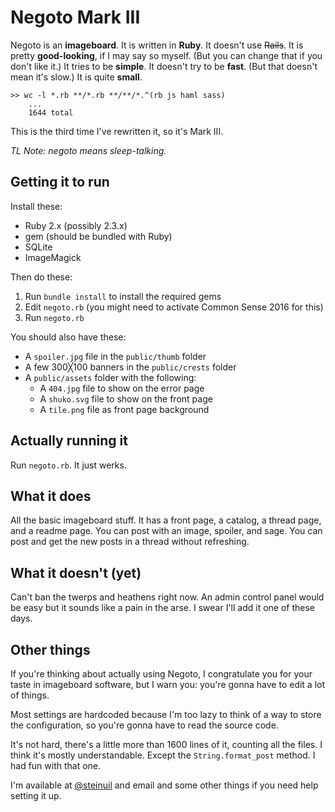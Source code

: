 # Negoto Mark III

Negoto is an **imageboard**.
It is written in **Ruby**.
It doesn't use ~~Rails~~.
It is pretty **good-looking**, if I may say so myself. (But you can change that if you don't like it.)
It tries to be **simple**.
It doesn't try to be **fast**. (But that doesn't mean it's slow.)
It is quite **small**.

```
>> wc -l *.rb **/*.rb **/**/*.^(rb js haml sass)
    ...
    1644 total
```


This is the third time I've rewritten it, so it's Mark III.

*TL Note: negoto means sleep-talking.*

## Getting it to run

Install these:
* Ruby 2.x (possibly 2.3.x)
* gem (should be bundled with Ruby)
* SQLite
* ImageMagick

Then do these:
1. Run `bundle install` to install the required gems
2. Edit `negoto.rb` (you might need to activate Common Sense 2016 for this)
3. Run `negoto.rb`

You should also have these:
* A `spoiler.jpg` file in the `public/thumb` folder
* A few 300╳100 banners in the `public/crests` folder
* A `public/assets` folder with the following:
  * A `404.jpg` file to show on the error page
  * A `shuko.svg` file to show on the front page
  * A `tile.png` file as front page background

## Actually running it

Run `negoto.rb`. It just werks.

## What it does

All the basic imageboard stuff. It has a front page, a catalog, a thread page, and a readme page. You can post with an image, spoiler, and sage. You can post and get the new posts in a thread without refreshing.

## What it doesn't (yet)

Can't ban the twerps and heathens right now. An admin control panel would be easy but it sounds like a pain in the arse. I swear I'll add it one of these days.

## Other things

If you're thinking about actually using Negoto, I congratulate you for your taste in imageboard software, but I warn you: you're gonna have to edit a lot of things.

Most settings are hardcoded because I'm too lazy to think of a way to store the configuration, so you're gonna have to read the source code.

It's not hard, there's a little more than 1600 lines of it, counting all the files. I think it's mostly understandable. Except the `String.format_post` method. I had fun with that one.

I'm available at [@steinuil](https://twitter.com/steinuil) and email and some other things if you need help setting it up.
